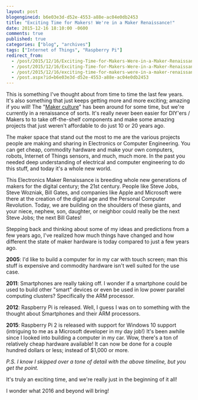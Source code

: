```yaml
---
layout: post
blogengineid: b6e03e3d-d52e-4553-a88e-ac04e0db2453
title: "Exciting Time for Makers! We're in a Maker Renaissance!"
date: 2015-12-16 18:10:00 -0600
comments: true
published: true
categories: ["blog", "archives"]
tags: ["Internet of Things", "Raspberry Pi"]
redirect_from: 
  - /post/2015/12/16/Exciting-Time-for-Makers-Were-in-a-Maker-Renaissance.aspx
  - /post/2015/12/16/Exciting-Time-for-Makers-Were-in-a-Maker-Renaissance
  - /post/2015/12/16/exciting-time-for-makers-were-in-a-maker-renaissance
  - /post.aspx?id=b6e03e3d-d52e-4553-a88e-ac04e0db2453
---
```

<!-- more -->

This is something I've thought about from time to time the last few years. It's also something that just keeps getting more and more exciting; amazing if you will! The "<a title="Maker culture" href="https://en.wikipedia.org/wiki/Maker_culture" target="_blank">Maker culture</a>" has been around for some time, but we're currently in a renaissance of sorts. It's really never been easier for DIY'ers / Makers to to take off-the-shelf components and make some amazing projects that just weren't affordable to do just 10 or 20 years ago.

The maker space that stand out the most to me are the various projects people are making and sharing in Electronics or Computer Engineering. You can get cheap, commodity hardware and make your own computers, robots, Internet of Things sensors, and much, much more. In the past you needed deep understanding of electrical and computer engineering to do this stuff, and today it's a whole new world.

This Electronics Maker Renaissance is breeding whole new generations of makers for the digital century; the 21st century. People like Steve Jobs, Steve Wozniak, Bill Gates, and companies like Apple and Microsoft were there at the creation of the digital age and the Personal Computer Revolution. Today, we are building on the shoulders of these giants, and your niece, nephew, son, daughter, or neighbor could really be the next Steve Jobs; the next Bill Gates!

Stepping back and thinking about some of my ideas and predictions from a few years ago, I've realized how much things have changed and how different the state of maker hardware is today compared to just a few years ago.

**2005**: I'd like to build a computer for in my car with touch screen; man this stuff is expensive and commodity hardware isn't well suited for the use case.

**2011**: Smartphones are really taking off. I wonder if a smartphone could be used to build other "smart" devices or even be used in low power parallel computing clusters? Specifically the ARM processor.

**2012**: Raspberry Pi is released. Well, I guess I was on to something with the thought about Smartphones and their ARM processors.

**2015**: Raspberry Pi 2 is released with support for Windows 10 support (intriguing to me as a Microsoft developer in my day job!) It's been awhile since I looked into building a computer in my car. Wow, there's a ton of relatively cheap hardware available! It can now be done for a couple hundred dollars or less; instead of $1,000 or more.

*P.S. I know I skipped over a tone of detail with the above timeline, but you get the point.*

It's truly an exciting time, and we're really just in the beginning of it all!

I wonder what 2016 and beyond will bring!
